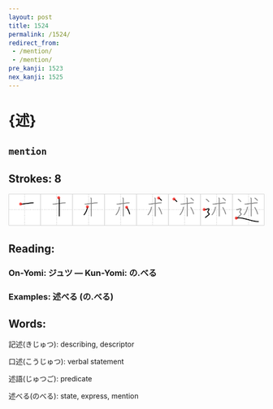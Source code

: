 ```yaml
---
layout: post
title: 1524
permalink: /1524/
redirect_from:
 - /mention/
 - /mention/
pre_kanji: 1523
nex_kanji: 1525
---
```


# {述}

## `mention`

## Strokes: 8

<div class="stroke"><img src="../images/E8BFB0.png" /></div>

## Reading:

### On-Yomi: ジュツ &mdash; Kun-Yomi: の.べる

### Examples: 述べる (の.べる)

## Words:

記述(きじゅつ): describing, descriptor

口述(こうじゅつ): verbal statement

述語(じゅつご): predicate

述べる(のべる): state, express, mention
